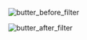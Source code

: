 ![butter_before_filter](examples/plots/butter_before_filter.png)

![butter_after_filter](examples/plots/butter_after_filter.png)
